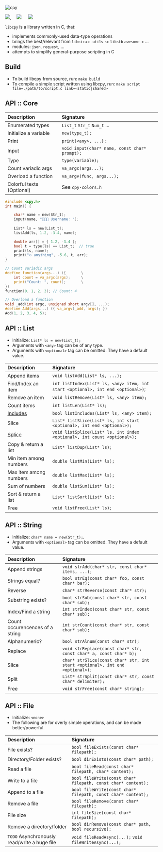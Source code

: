 ![cpy](https://user-images.githubusercontent.com/90899789/147235026-dfaca003-9b46-4fea-b602-e34edc8c7c87.png)

<p align="left">
<a href="https://opensource.org/licenses/MIT">
    <img src="https://img.shields.io/badge/License-MIT-brightgreen.svg?style=for-the-badge">
</a>
    &emsp;
    <img src="https://img.shields.io/github/languages/code-size/midnqp/cpy?style=for-the-badge">
    &emsp;
    <img src="https://img.shields.io/tokei/lines/github.com/midnqp/cpy?style=for-the-badge">
</p>



`libcpy` is a library written in C, that:
- implements commonly-used data-type operations
- brings the best/relevant from `libnica` `c-utils` `sc` `libstb` `awesome-c` ...
- modules: `json`, `request`, ...
- attempts to simplify general-purpose scripting in C


## Build
- To build libcpy from source, run: `make build`
- To compile a simple script written using libcpy, run: `make script file=./path/to/script.c link=<static|shared>`




## API :: Core

| Description | Signature |
| :--         | :--       |
| Enumerated types| `List_t` `Str_t` `Num_t` ...
| Initialize a variable | `new(type_t);` 
| Print | `print(<any>, ...);`
| Input | `void input(char* name, const char* prompt);`
| Type | `type(variable);`
| Count variadic args | `va_argc(args...);`
| Overload a function | `va_argv(func, args...);`
| Colorful texts (Optional) | See `cpy-colors.h`


```c
#include <cpy.h>
int main() {

    char* name = new(Str_t);
    input(name, "👨🏻‍💻 Username: ");
    
    List* ls = new(List_t);
    listAdd(ls, 1.2, -3.4, name);

    double arr[] = { 1.2, -3.4 };
    bool t = type(ls) == List_t;  // true
    print(ls, name);
    print("🔥 anything", -5.6, t, arr);
}
```

```c
// Count variadic args
#define function(args...) ({       \
    int count = va_argc(args);     \
    print("Count: ", count);       \
})
function(0, 1, 2, 3); // Count: 4
```

```c
// Overload a function
void _add(int argc, unsigned short argv[], ...); 
#define Add(args...) ({ va_argv(_add, args); })
Add(1, 2, 3, 4, 5);
```





## API :: List

- Initialize: `List* ls = new(List_t);`
- Arguments with `<any>` tag can be of any type.
- Arguments with `<optional>` tag can be omitted. They have a default value.


| Description           | Signature                 |
| :---                  | :----                     |
| Append items | `void listAdd(List* ls, ...);`
| Find/Index an item | `int listIndex(List* ls, <any> item, int start <optional>, int end <optional>)`;
| Remove an item | `void listRemove(List* ls, <any> item);`
| Count items | `int listLen(List* ls);`
| [Includes](https://developer.mozilla.org/en-US/docs/Web/JavaScript/Reference/Global_Objects/Array/includes) | `bool listIncludes(List* ls, <any> item);`
| Slice | `List* listSlice(List* ls, int start <optional>, int end <optional>);`
| [Splice](https://developer.mozilla.org/en-US/docs/Web/JavaScript/Reference/Global_Objects/Array/splice)  | `void listSplice(List* ls, int index <optional>, int count <optional>);`
| Copy & return a list | `List* listDup(List* ls);`
| Min item among numbers | `double listMin(List* ls);`
| Max item among numbers | `double listMax(List* ls);`
| Sum of numbers | `double listSum(List* ls);`
| Sort & return a list | `List* listSort(List* ls);`
| Free | `void listFree(List* ls);`




## API :: String

- Initialize: `char* name = new(Str_t);`.
- Arguments with `<optional>` tag can be omitted. They have a default value.

| Description           | Signature                 |
| :---                  | :----                     |
| Append strings | `void strAdd(char* str, const char* items, ...);`
| Strings equal? |  `bool strEq(const char* foo, const char* bar);`
| Reverse | `char* strReverse(const char* str);`
| Substring exists? |  `bool strSub(const char* str, const char* sub);` 
| Index/Find a string | `int strIndex(const char* str, const char* sub);`
| Count occurencences of a string | `int strCount(const char* str, const char* sub);`
| Alphanumeric? | `bool strAlnum(const char* str);`
| Replace | `void strReplace(const char* str, const char* a, const char* b);`
| Slice | `char* strSlice(const char* str, int start <optional>, int end <optional>);`
| Split | `List* strSplit(const char* str, const char* delimiter);`
| Free | `void strFree(const char* string);`




## API :: File

- Initialize: `<none>`
- The following are for overly simple operations, and can be made better/powerful.

| Description         | Signature           |
|:---                 | :---                |
| File exists? | `bool fileExists(const char* filepath);`
| Directory/Folder exists? | `bool dirExists(const char* path); `
| Read a file | `bool fileRead(const char* filepath, char* content);`
| Write to a file | `bool fileWrite(const char* filepath, const char* content);`
| Append to a file | `bool fileWrite(const char* filepath, const char* content);`
| Remove a file | `bool fileRemove(const char* filepath);`
| File size | `int fileSize(const char* filepath);`
| Remove a directory/folder | `bool dirRemove(const char* path, bool recursive);`
| `TODO` Asynchronously read/write a huge file | `void fileReadAsync(...);` `void fileWriteAsync(...);`
